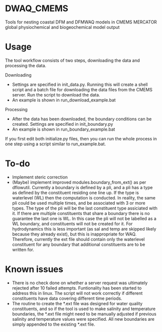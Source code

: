 # DWAQ_CMEMS
Tools for nesting coastal DFM and DFMWAQ models in CMEMS MERCATOR global physiochemical and biogeochemical model output 

# Usage
The tool workflow consists of two steps, downloading the data and processing the data.

Downloading
* Settings are specified in init_data.py. Running this will create a shell script and a batch file for downloading the data files from the CMEMS server. Run the script to download the data.
* An example is shown in run_download_example.bat

Processing
* After the data has been downloaded, the boundary conditions can be created. Settings are specified in init_boundary.py 
* An example is shown in run_boundary_example.bat

If you first edit both initialize.py files, then you can run the whole process in one step using a script similar to run_example.bat.

# To-do
* Implement steric correction
* (Maybe) implement improved modules.boundary_from_ext() as per dflowutil. Currently a boundary is defined by a pli, and a pli has a type as defined by the constituent residing one line up. 
  If the type is waterlevel (WL) then the computation is conducted. In reality, the same pli could be used multiple times, and be associated with 3 or more types. The type of the pli will be the last constituent type assiciated with it.
  If there are multiple constituents that share a boundary there is no guarantee the last one is WL. In this case the pli will not be labelled as a WL boundary, and constituents will not be created for it. 
  For hydrodynamics this is less important (as sal and temp are skipped likely because they already exist), but this is inappropriate for WAQ. Therefore, currently the ext file should contain only the waterlevel constituent for any boundary
  that additional constituents are to be written for.

# Known issues
* There is no check done on whether a server request was ultimately rejected after 10 failed attempts. Funtionality has been started to address this in linux. The script will not work correctly if different constituents have data covering different time periods.
* The routine to create the *.ext file was designed for water quality constituents, and so if the tool is used to make salinity and temperature boundaries, the *.ext file might need to be manually adjusted if previous salinity and temperature values were specified. All new boundaries are simply appended to the existing *.ext file.

